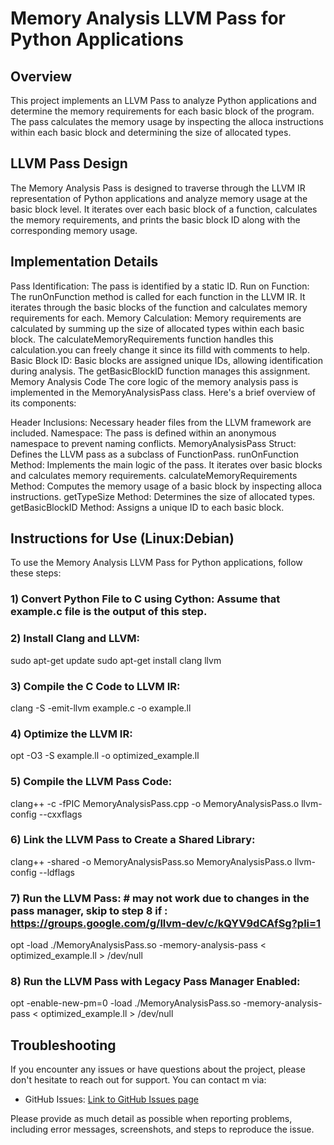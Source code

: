 # Memory Analysis LLVM Pass for Python Applications

## Overview
This project implements an LLVM Pass to analyze Python applications and determine the memory requirements for each basic block of the program. The pass calculates the memory usage by inspecting the alloca instructions within each basic block and determining the size of allocated types.

## LLVM Pass Design
The Memory Analysis Pass is designed to traverse through the LLVM IR representation of Python applications and analyze memory usage at the basic block level. It iterates over each basic block of a function, calculates the memory requirements, and prints the basic block ID along with the corresponding memory usage.

## Implementation Details
Pass Identification: The pass is identified by a static ID.
Run on Function: The runOnFunction method is called for each function in the LLVM IR. It iterates through the basic blocks of the function and calculates memory requirements for each.
Memory Calculation: Memory requirements are calculated by summing up the size of allocated types within each basic block. The calculateMemoryRequirements function handles this calculation.you can freely change it since its filld with comments to help.
Basic Block ID: Basic blocks are assigned unique IDs, allowing identification during analysis. The getBasicBlockID function manages this assignment.
Memory Analysis Code
The core logic of the memory analysis pass is implemented in the MemoryAnalysisPass class. Here's a brief overview of its components:

Header Inclusions: Necessary header files from the LLVM framework are included.
Namespace: The pass is defined within an anonymous namespace to prevent naming conflicts.
MemoryAnalysisPass Struct: Defines the LLVM pass as a subclass of FunctionPass.
runOnFunction Method: Implements the main logic of the pass. It iterates over basic blocks and calculates memory requirements.
calculateMemoryRequirements Method: Computes the memory usage of a basic block by inspecting alloca instructions.
getTypeSize Method: Determines the size of allocated types.
getBasicBlockID Method: Assigns a unique ID to each basic block.

## Instructions for Use (Linux:Debian)

To use the Memory Analysis LLVM Pass for Python applications, follow these steps:

### 1) Convert Python File to C using Cython: Assume that example.c file is the output of this step.

### 2) Install Clang and LLVM:
sudo apt-get update
sudo apt-get install clang llvm

### 3) Compile the C Code to LLVM IR:
clang -S -emit-llvm example.c -o example.ll

### 4) Optimize the LLVM IR:
opt -O3 -S example.ll -o optimized_example.ll

### 5) Compile the LLVM Pass Code:
clang++ -c -fPIC MemoryAnalysisPass.cpp -o MemoryAnalysisPass.o llvm-config --cxxflags

### 6) Link the LLVM Pass to Create a Shared Library:
clang++ -shared -o MemoryAnalysisPass.so MemoryAnalysisPass.o llvm-config --ldflags

### 7) Run the LLVM Pass:   # may not work due to changes in the pass manager, skip to step 8 if : https://groups.google.com/g/llvm-dev/c/kQYV9dCAfSg?pli=1
opt -load ./MemoryAnalysisPass.so -memory-analysis-pass < optimized_example.ll > /dev/null

### 8) Run the LLVM Pass with Legacy Pass Manager Enabled:
opt -enable-new-pm=0 -load ./MemoryAnalysisPass.so -memory-analysis-pass < optimized_example.ll > /dev/null
## Troubleshooting

If you encounter any issues or have questions about the project, please don't hesitate to reach out for support. You can contact m via:

- GitHub Issues: [Link to GitHub Issues page](https://github.com/gauraviiitg/mini_llvm/issues)

Please provide as much detail as possible when reporting problems, including error messages, screenshots, and steps to reproduce the issue.
  
